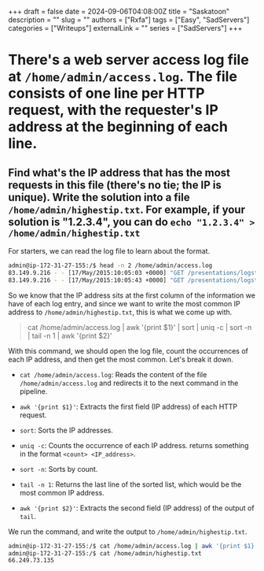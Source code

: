 +++ 
draft = false
date = 2024-09-06T04:08:00Z
title = "Saskatoon"
description = ""
slug = ""
authors = ["Rxfa"]
tags = ["Easy", "SadServers"]
categories = ["Writeups"]
externalLink = ""
series = ["SadServers"]
+++

# There's a web server access log file at `/home/admin/access.log`. The file consists of one line per HTTP request, with the requester's IP address at the beginning of each line.

## Find what's the IP address that has the most requests in this file (there's no tie; the IP is unique). Write the solution into a file `/home/admin/highestip.txt`. For example, if your solution is "1.2.3.4", you can do `echo "1.2.3.4" > /home/admin/highestip.txt`

For starters, we can read the log file to learn about the format.

```bash
admin@ip-172-31-27-155:/$ head -n 2 /home/admin/access.log
83.149.9.216 - - [17/May/2015:10:05:03 +0000] "GET /presentations/logstash-monitorama-2013/images/kibana-search.png HTTP/1.1" 200 203023 "http://semicomplete.com/presentations/logstash-monitorama-2013/" "Mozilla/5.0 (Macintosh; Intel Mac OS X 10_9_1) AppleWebKit/537.36 (KHTML, like Gecko) Chrome/32.0.1700.77 Safari/537.36"
83.149.9.216 - - [17/May/2015:10:05:43 +0000] "GET /presentations/logstash-monitorama-2013/images/kibana-dashboard3.png HTTP/1.1" 200 171717 "http://semicomplete.com/presentations/logstash-monitorama-2013/" "Mozilla/5.0 (Macintosh; Intel Mac OS X 10_9_1) AppleWebKit/537.36 (KHTML, like Gecko) Chrome/32.0.1700.77 Safari/537.36"
```

So we know that the IP address sits at the first column of the information we have of each log entry, and since we want to write the most common IP address to `/home/admin/highestip.txt`, this is what we come up with.

> cat /home/admin/access.log | awk '{print $1}' | sort | uniq -c | sort -n | tail -n 1 | awk '{print $2}'

With this command, we should open the log file, count the occurrences of each IP address, and then get the most common. Let's break it down.

- `cat /home/admin/access.log`: Reads the content of the file `/home/admin/access.log` and redirects it to the next command in the pipeline.

- `awk '{print $1}'`: Extracts the first field (IP address) of each HTTP request.

- `sort`: Sorts the IP addresses.

- `uniq -c`: Counts the occurrence of each IP address. returns something in the format `<count> <IP_address>`.

- `sort -n`: Sorts by count.

- `tail -n 1`: Returns the last line of the sorted list, which would be the most common IP address.

- `awk '{print $2}'`: Extracts the second field (IP address) of the output of `tail`.

We run the command, and write the output to `/home/admin/highestip.txt`.

```bash
admin@ip-172-31-27-155:/$ cat /home/admin/access.log | awk '{print $1}' | sort | uniq -c | sort -n | tail -n 1 | awk '{print $2}' > /home/admin/highestip.txt
admin@ip-172-31-27-155:/$ cat /home/admin/highestip.txt
66.249.73.135
```
